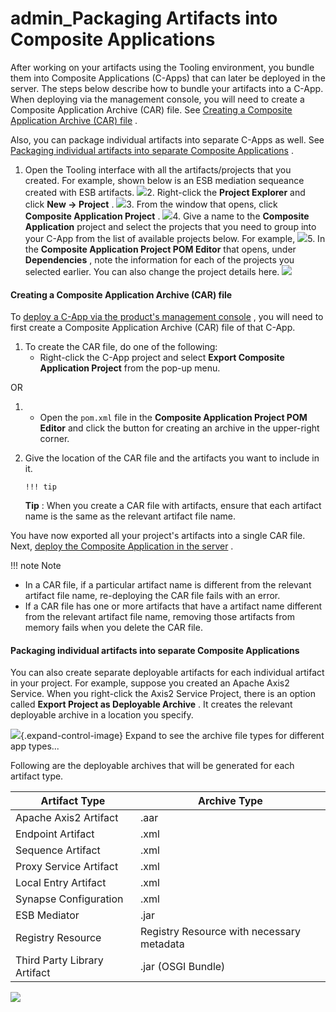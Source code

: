 # admin\_Packaging Artifacts into Composite Applications

After working on your artifacts using the Tooling environment, you bundle them into Composite Applications (C-Apps) that can later be deployed in the server. The steps below describe how to bundle your artifacts into a C-App. When deploying via the management console, you will need to create a Composite Application Archive (CAR) file. See [Creating a Composite Application Archive (CAR) file](#admin_PackagingArtifactsintoCompositeApplications-CreatingaCompositeApplicationArchive(CAR)file) .

Also, you can package individual artifacts into separate C-Apps as well. See [Packaging individual artifacts into separate Composite Applications](#admin_PackagingArtifactsintoCompositeApplications-PackagingindividualartifactsintoseparateCompositeApplications) .

1.  Open the Tooling interface with all the artifacts/projects that you created. For example, shown below is an ESB mediation sequeance created with ESB artifacts.
    ![](attachments/126562745/126562760.png)2.  Right-click the **Project Explorer** and click **New -&gt; Project** .
    ![](attachments/126562745/126562761.png)3.  From the window that opens, click **Composite Application Project** .
    ![](attachments/126562745/126562751.png)4.  Give a name to the **Composite Application** project and select the projects that you need to group into your C-App from the list of available projects below. For example,
    ![](attachments/126562745/126562764.png)5.  In the **Composite Application Project POM Editor** that opens, under **Dependencies** , note the information for each of the projects you selected earlier. You can also change the project details here.
    ![](attachments/126562745/126562763.png)
#### Creating a Composite Application Archive (CAR) file

To [deploy a C-App via the product's management console](https://docs.wso2.com/display/ADMIN44x/Deploying+Composite+Applications+in+the+Server) , you will need to first create a Composite Application Archive (CAR) file of that C-App.

1.  To create the CAR file, do one of the following:
    -   Right-click the C-App project and select **Export Composite Application Project** from the pop-up menu.

OR

1.  -   Open the `pom.xml` file in the **Composite Application Project POM Editor** and click the button for creating an archive in the upper-right corner.

2.  Give the location of the CAR file and the artifacts you want to include in it.

        !!! tip
    **Tip** : When you create a CAR file with artifacts, ensure that each artifact name is the same as the relevant artifact file name.


You have now exported all your project's artifacts into a single CAR file. Next, [deploy the Composite Application in the server](https://docs.wso2.com/display/ADMIN44x/Deploying+Composite+Applications+in+the+Server) .

!!! note
Note

-   In a CAR file, if a particular artifact name is different from the relevant artifact file name, re-deploying the CAR file fails with an error.
-   If a CAR file has one or more artifacts that have a artifact name different from the relevant artifact file name, removing those artifacts from memory fails when you delete the CAR file.


#### Packaging individual artifacts into separate Composite Applications

You can also create separate deployable artifacts for each individual artifact in your project. For example, suppose you created an Apache Axis2 Service. When you right-click the Axis2 Service Project, there is an option called **Export Project as Deployable Archive** . It creates the relevant deployable archive in a location you specify.

![](images/icons/grey_arrow_down.png){.expand-control-image} Expand to see the archive file types for different app types...

Following are the deployable archives that will be generated for each artifact type.

| **Artifact Type**            | **Archive Type**                          |
|------------------------------|-------------------------------------------|
| Apache Axis2 Artifact        | .aar                                      |
| Endpoint Artifact            | .xml                                      |
| Sequence Artifact            | .xml                                      |
| Proxy Service Artifact       | .xml                                      |
| Local Entry Artifact         | .xml                                      |
| Synapse Configuration        | .xml                                      |
| ESB Mediator                 | .jar                                      |
| Registry Resource            | Registry Resource with necessary metadata |
| Third Party Library Artifact | .jar (OSGI Bundle)                        |

![](attachments/126562745/126562758.png)